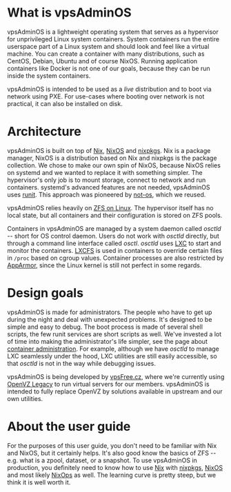 # What is vpsAdminOS
vpsAdminOS is a lightweight operating system that serves as a hypervisor
for unprivileged Linux system containers. System containers run the entire
userspace part of a Linux system and should look and feel like a virtual
machine. You can create a container with many distributions, such as CentOS,
Debian, Ubuntu and of course NixOS. Running application containers like Docker
is not one of our goals, because they can be run inside the system containers.

vpsAdminOS is intended to be used as a *live* distribution and to boot via
network using PXE. For use-cases where booting over network is not practical, it
can also be installed on disk.

# Architecture
vpsAdminOS is built on top of [Nix], [NixOS] and [nixpkgs]. Nix is a package
manager, NixOS is a distribution based on Nix and nixpkgs is the package
collection. We chose to make our own spin of NixOS, because NixOS relies on
systemd and we wanted to replace it with something simpler. The hypervisor's
only job is to mount storage, connect to network and run containers. systemd's
advanced features are not needed, vpsAdminOS uses [runit]. This approach was
pioneered by [not-os], which we reused.

vpsAdminOS relies heavily on [ZFS on Linux]. The hypervisor itself has no local
state, but all containers and their configuration is stored on ZFS pools.

Containers in vpsAdminOS are managed by a system daemon called *osctld* --
short for OS control daemon. Users do not work with *osctld* directly, but
through a command line interface called *osctl*. *osctld* uses [LXC] to start
and monitor the containers. [LXCFS] is used in containers to override certain
files in `/proc` based on cgroup values. Container processes are also restricted
by [AppArmor], since the Linux kernel is still not perfect in some regards.

# Design goals
vpsAdminOS is made for administrators. The people who have to get up during the
night and deal with unexpected problems. It's designed to be simple and easy to
debug. The boot process is made of several shell scripts, the few runit services
are short scripts as well. We've invested a lot of time into making
the administrator's life simpler, see the page about
[container administration](../containers/administration). For example, although
we have *osctld* to manage LXC seamlessly under the hood, LXC utilities are
still easily accessible, so that *osctld* is not in the way while debugging
issues.

vpsAdminOS is being developed by [vpsFree.cz], where we're currently using
[OpenVZ Legacy] to run virtual servers for our members. vpsAdminOS is intended
to fully replace OpenVZ by solutions available in upstream and our own utilities.

# About the user guide
For the purposes of this user guide, you don't need to be familiar with Nix
and NixOS, but it certainly helps. It's also good know the basics of ZFS -- e.g.
what is a zpool, dataset, or a snapshot. To use vpsAdminOS in production, you
definitely need to know how to use [Nix] with [nixpkgs], [NixOS] and most likely
[NixOps] as well. The learning curve is pretty steep, but we think it is well
worth it.

[Nix]: https://nixos.org/nix/
[NixOs]: https://nixos.org/
[nixpkgs]: https://nixos.org/nixpkgs/
[NixOps]: https://nixos.org/nixops/
[runit]: http://smarden.org/runit/
[not-os]: https://github.com/cleverca22/not-os
[ZFS on Linux]: http://zfsonlinux.org
[LXC]: https://linuxcontainers.org/lxc/
[LXCFS]: https://linuxcontainers.org/lxcfs/
[AppArmor]: https://en.wikipedia.org/wiki/AppArmor
[vpsFree.cz]: https://vpsfree.org
[OpenVZ Legacy]: https://wiki.openvz.org/Main_Page
